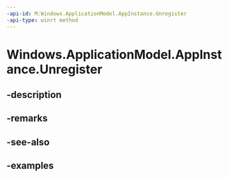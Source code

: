 ```yaml
---
-api-id: M:Windows.ApplicationModel.AppInstance.Unregister
-api-type: winrt method
---
```


<!-- Method syntax.
public void AppInstance.Unregister()
-->

# Windows.ApplicationModel.AppInstance.Unregister

## -description

## -remarks

## -see-also

## -examples


